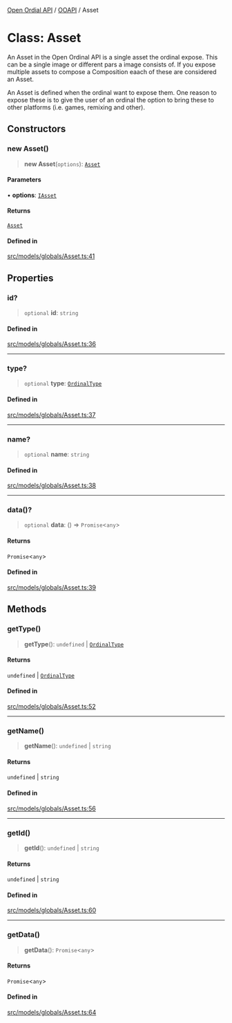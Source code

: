 [Open Ordial API](../../README.md) / [OOAPI](../README.md) / Asset

# Class: Asset

An Asset in the Open Ordinal API is a single asset the ordinal expose.
This can be a single image or different pars a image consists of.
If you expose multiple assets to compose a Composition eaach of these
are considered an Asset.

An Asset is defined when the ordinal want to expose them. One reason
to expose these is to give the user of an ordinal the option to bring
these to other platforms (i.e. games, remixing and other).

## Constructors

### new Asset()

> **new Asset**(`options`): [`Asset`](Asset.md)

#### Parameters

• **options**: [`IAsset`](../interfaces/IAsset.md)

#### Returns

[`Asset`](Asset.md)

#### Defined in

[src/models/globals/Asset.ts:41](https://github.com/open-ordinal/open-ordinal-api/blob/853cbf2a017c45362e48e478b4771550a39cd1c4/src/models/globals/Asset.ts#L41)

## Properties

### id?

> `optional` **id**: `string`

#### Defined in

[src/models/globals/Asset.ts:36](https://github.com/open-ordinal/open-ordinal-api/blob/853cbf2a017c45362e48e478b4771550a39cd1c4/src/models/globals/Asset.ts#L36)

***

### type?

> `optional` **type**: [`OrdinalType`](../enumerations/OrdinalType.md)

#### Defined in

[src/models/globals/Asset.ts:37](https://github.com/open-ordinal/open-ordinal-api/blob/853cbf2a017c45362e48e478b4771550a39cd1c4/src/models/globals/Asset.ts#L37)

***

### name?

> `optional` **name**: `string`

#### Defined in

[src/models/globals/Asset.ts:38](https://github.com/open-ordinal/open-ordinal-api/blob/853cbf2a017c45362e48e478b4771550a39cd1c4/src/models/globals/Asset.ts#L38)

***

### data()?

> `optional` **data**: () => `Promise`\<`any`\>

#### Returns

`Promise`\<`any`\>

#### Defined in

[src/models/globals/Asset.ts:39](https://github.com/open-ordinal/open-ordinal-api/blob/853cbf2a017c45362e48e478b4771550a39cd1c4/src/models/globals/Asset.ts#L39)

## Methods

### getType()

> **getType**(): `undefined` \| [`OrdinalType`](../enumerations/OrdinalType.md)

#### Returns

`undefined` \| [`OrdinalType`](../enumerations/OrdinalType.md)

#### Defined in

[src/models/globals/Asset.ts:52](https://github.com/open-ordinal/open-ordinal-api/blob/853cbf2a017c45362e48e478b4771550a39cd1c4/src/models/globals/Asset.ts#L52)

***

### getName()

> **getName**(): `undefined` \| `string`

#### Returns

`undefined` \| `string`

#### Defined in

[src/models/globals/Asset.ts:56](https://github.com/open-ordinal/open-ordinal-api/blob/853cbf2a017c45362e48e478b4771550a39cd1c4/src/models/globals/Asset.ts#L56)

***

### getId()

> **getId**(): `undefined` \| `string`

#### Returns

`undefined` \| `string`

#### Defined in

[src/models/globals/Asset.ts:60](https://github.com/open-ordinal/open-ordinal-api/blob/853cbf2a017c45362e48e478b4771550a39cd1c4/src/models/globals/Asset.ts#L60)

***

### getData()

> **getData**(): `Promise`\<`any`\>

#### Returns

`Promise`\<`any`\>

#### Defined in

[src/models/globals/Asset.ts:64](https://github.com/open-ordinal/open-ordinal-api/blob/853cbf2a017c45362e48e478b4771550a39cd1c4/src/models/globals/Asset.ts#L64)
